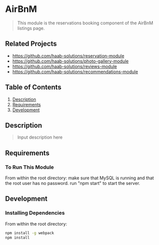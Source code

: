 # AirBnM

> This module is the reservations booking component of the AirBnM listings page.

## Related Projects

  - https://github.com/haab-solutions/reservation-module
  - https://github.com/haab-solutions/photo-gallery-module
  - https://github.com/haab-solutions/reviews-module
  - https://github.com/haab-solutions/recommendations-module

## Table of Contents

1. [Description](#Description)
1. [Requirements](#requirements)
1. [Development](#development)

## Description

> Input description here

## Requirements

### To Run This Module
From within the root directory: make sure that MySQL is running and that the root user has no password. run "npm start" to start the server.

## Development

### Installing Dependencies

From within the root directory:

```sh
npm install -g webpack
npm install
```

